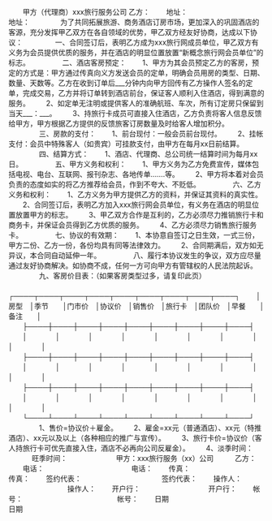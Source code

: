 
 



　　甲方（代理商）xxx旅行服务公司 乙方：
　　地址：　　　　　　　　　　　 地址：　　
　　为了共同拓展旅游、商务酒店订房市场，更加深入的巩固酒店的客源，充分发挥甲乙双方在各自领域的优势，甲乙双方经友好协商，达成以下协议：
　　
　　一、合同签订后，表明乙方成为xxx旅行网成员单位，甲乙双方有义务为会员提供优质的服务，并在酒店的明显位置放置“新概念旅行网会员单位”的标志。
　　
　　二、酒店客房预定：
　　1、甲方为其会员预定乙方的客房，预定的方式是：甲方通过传真向义方发送会员的定单，明确会员用房的类型、日期、数量、天数等。乙方在收到订单后___分钟内向甲方回传有乙方操作人签名的定单，完成交易，乙方并将订单转到酒店前台，保证客人顺利入住酒店，得到满意的服务。
　　2、如定单无注明或提供客人的准确航班、车次，所有订定房只保留到当天___：___。
　　3、持旅行卡成员可直接入住酒店，乙方负责将客人信息反馈给甲方，甲方根据乙方提供的反馈旅客订房数量及时给客人增加积分。
　　
　　三、房款的支付：
　　1、前台现付：一般会员前台现付。
　　2、挂帐支付：会员中特殊客人（如贵宾）可挂款支付，由甲方在每月xx日前结算。
　　
　　四、结算方式：
　　1、酒店、代理商、总公司统一结算时间为每月xx日。
　　
　　五、甲方义务和权利：
　　1、甲方义务为乙方免费宣传，媒体包括电视、电台、互联网、报刊杂志、各地传单…….等。
　　2、甲方将本着对会员负责的态度如实的将乙方推荐给会员，作到不夸大、不贬低。
　　
　　六、乙方义务和权利：
　　1、乙方义务为甲方提供乙方的资料，并保证其资料的真实性。
　　2、合同签订后，表明乙方加入xxx旅行网会员单位，有义务在酒店的明显位置放置甲方的标志。
　　3、甲乙双方合作是互利的，乙方必须尽力推销旅行卡和商务卡，并保证会员得到乙方优质的服务。
　　4、乙方必须尽力销售旅行服务卡。
　　
　　七、协议的有效期：
　　1、本协意自签订之日生效，一式三份，甲方二份、乙方一份，各份均具有同等法律效力。
　　2、合同期满后，双方如无异议，本合同自动延伸一年。
　　
　　八、履行本协议发生的争议，双方应尽量通过友好协商解决。如协商不成，任何一方可向甲方有管辖权的人民法院起诉。
　　
　　九、客房价目表：（如果客房类型过多，请复印此页）
　　
　　┌────┬────┬────┬────┬────┬────┬────┬────┬────┐
　　│房型　│季节　　│门市价　│协议价　│销售价　│旅行卡　│团队价　│早餐　　│备注　　│
　　├────┼────┼────┼────┼────┼────┼────┼────┼────┤
　　│　　　　│　　　　│　　　　│　　　　│　　　　│　　　　│　　　　│　　　　│　　　　│
　　├────┼────┼────┼────┼────┼────┼────┼────┼────┤
　　│　　　　│　　　　│　　　　│　　　　│　　　　│　　　　│　　　　│　　　　│　　　　│
　　├────┼────┼────┼────┼────┼────┼────┼────┼────┤
　　│　　　　│　　　　│　　　　│　　　　│　　　　│　　　　│　　　　│　　　　│　　　　│
　　└────┴────┴────┴────┴────┴────┴────┴────┴────┘
　　
　　1、售价=协议价＋雇金。
　　2、雇金=xx元（普通酒店）、xx元（特推酒店）、xx元以及以上（各种相应的推广与宣传）。
　　3、旅行卡价=协议价（客人持旅行卡可优先直接入住，酒店不必再向公司反雇金）。
　　4、淡季时间：
　　 　旺季时间：
　　
　　
　　甲方：xxx旅行服务（xx）公司　　　乙方：
　　电话：　　　　　　　　　　　　   电话：
　　传真：　　　　　　　　　　　     传真：
　　签约代表：　　　 　　　　　　　　签约代表：
　　操作人： 　　　　　　　　        操作人：
　　开户行：　 　　　　　　　　      开户行：
　　帐号：　 　　　　　　　　　　　　帐号：
　　日期　 　　　　　　　　　　　　  日期 


 


 

 
 
 
 
 
  


  
 

  


  


  
 
 
 
 

